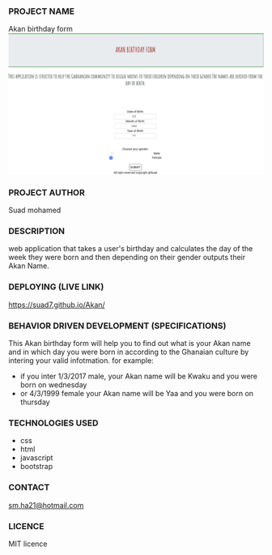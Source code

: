 ### PROJECT NAME 
Akan birthday form
![screenshot](https://github.com/suad7/Akan/blob/master/images/Screen%20Shot.png)
### PROJECT AUTHOR
Suad mohamed
### DESCRIPTION
web application that takes a user's birthday and calculates the day of the week they were born and then depending on their gender outputs their Akan Name.
### DEPLOYING (LIVE LINK)
https://suad7.github.io/Akan/
### BEHAVIOR DRIVEN DEVELOPMENT (SPECIFICATIONS)
This Akan birthday form will help you to find out what is your Akan name and in which day you were born in according to the Ghanaian culture by intering your valid infotmation.
for example:
- if you inter 1/3/2017 male,
your Akan name will be Kwaku and you were born on wednesday
- or 4/3/1999 female
your Akan name will be Yaa and you were born on thursday
### TECHNOLOGIES USED
- css
- html
- javascript
- bootstrap
### CONTACT 
sm.ha21@hotmail.com
### LICENCE
MIT licence 
